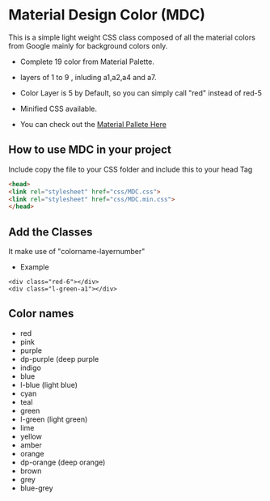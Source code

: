 # Material Design Color (MDC) 

This is a simple light weight CSS class composed of all the material colors from Google mainly for background colors only.

* Complete 19 color from Material Palette.

* layers of 1 to 9 , inluding a1,a2,a4 and a7.

* Color Layer is 5 by Default, so you can simply call "red" instead of red-5

* Minified CSS available.

* You can check out the [Material Pallete Here](https://material.io/color)

## How to use MDC in your project

Include copy the file to your CSS folder and include this to your <HTML> head Tag

```HTML
<head>
<link rel="stylesheet" href="css/MDC.css">
<link rel="stylesheet" href="css/MDC.min.css">
</head>
``` 
## Add the Classes 

It make use of "colorname-layernumber" 

* Example

```
<div class="red-6"></div>
<div class="l-green-a1"></div>
```
## Color names 

* red
* pink
* purple
* dp-purple (deep purple
* indigo
* blue
* l-blue (light blue)
* cyan
* teal
* green
* l-green (light green)
* lime
* yellow
* amber
* orange
* dp-orange (deep orange)
* brown
* grey
* blue-grey

